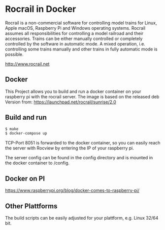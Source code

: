 # Rocrail in Docker

Rocrail is a non-commercial software for controlling model trains for Linux,
Apple macOS, Raspberry Pi and Windows operating systems. Rocrail assumes all
responsibilities for controlling a model railroad and their accessories.
Trains can be either manually controlled or completely controlled by the
software in automatic mode. A mixed operation, i.e. controlling some trains
manually and other trains in fully automatic mode is possible.

http://www.rocrail.net

## Docker

This Project allows you to build and run a docker container on your raspberry pi
with the rocrail server. The image is based on the released deb Version from:
https://launchpad.net/rocrail/sunrise/2.0

## Build and run
```bash
$ make
$ docker-compose up
```

TCP-Port 8051 is forwarded to the docker container, so you can easily reach
the server with Rocview by entering the IP of your raspberry pi.

The server config can be found in the config directory and is mounted
in the docker container to /config.

## Docker on PI

https://www.raspberrypi.org/blog/docker-comes-to-raspberry-pi/

## Other Plattforms

The build scripts can be easily adjusted for your plattform, e.g. Linux 32/64 bit.
